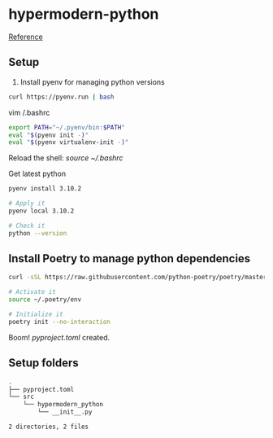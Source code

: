 # hypermodern-python

[Reference](https://cjolowicz.github.io/posts/hypermodern-python-01-setup/)

## Setup

1. Install pyenv for managing python versions

```sh
curl https://pyenv.run | bash
```

vim /.bashrc

```sh
export PATH="~/.pyenv/bin:$PATH"
eval "$(pyenv init -)"
eval "$(pyenv virtualenv-init -)"
```

Reload the shell: *source ~/.bashrc*

Get latest python
```sh
pyenv install 3.10.2

# Apply it
pyenv local 3.10.2

# Check it
python --version
```

## Install Poetry to manage python dependencies

```sh
curl -sSL https://raw.githubusercontent.com/python-poetry/poetry/master/get-poetry.py | python

# Activate it
source ~/.poetry/env

# Initialize it
poetry init --no-interaction
```

Boom! *pyproject.toml* created.


## Setup folders

```sh
.
├── pyproject.toml
└── src
    └── hypermodern_python
        └── __init__.py

2 directories, 2 files
```
